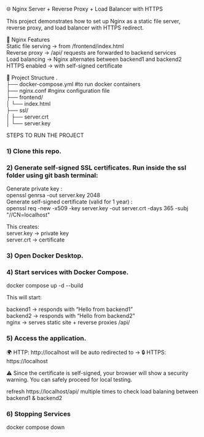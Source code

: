 🌐 Nginx Server + Reverse Proxy + Load Balancer with HTTPS

This project demonstrates how to set up Nginx as a static file server, reverse proxy, and load balancer with HTTPS redirect.

📜 Nginx Features \
Static file serving → from /frontend/index.html \
Reverse proxy → /api/ requests are forwarded to backend services \
Load balancing → Nginx alternates between backend1 and backend2 \
HTTPS enabled → with self-signed certificate

📂 Project Structure
. \
├── docker-compose.yml #to run docker containers \
├── nginx.conf #nginx configuration file \
├── frontend/ \
│   └── index.html \
├── ssl/ \
│   ├── server.crt \
│   └── server.key 

STEPS TO RUN THE PROJECT

### 1) Clone this repo.
### 2) Generate self-signed SSL certificates. Run inside the ssl folder using git bash terminal:  
Generate private key : \
openssl genrsa -out server.key 2048 \
Generate self-signed certificate (valid for 1 year) : \
openssl req -new -x509 -key server.key -out server.crt -days 365 -subj "//CN=localhost"

This creates: \
server.key → private key \
server.crt → certificate

### 3) Open Docker Desktop.

### 4) Start services with Docker Compose.
docker compose up -d --build

This will start:

backend1 → responds with “Hello from backend1” \
backend2 → responds with “Hello from backend2” \
nginx → serves static site + reverse proxies /api/

### 5) Access the application.
🌍 HTTP: http://localhost  will be auto redirected to -> 🔒 HTTPS: https://localhost

⚠️ Since the certificate is self-signed, your browser will show a security warning. You can safely proceed for local testing.

refresh https://localhost/api/ multiple times to check load balaning between backend1 & backend2

### 6) Stopping Services
docker compose down